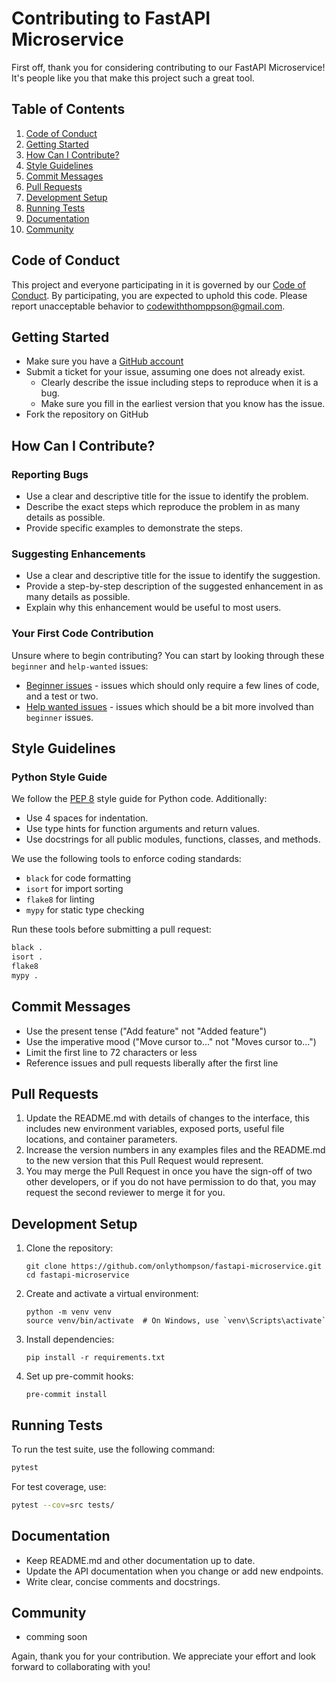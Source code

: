 # Contributing to FastAPI Microservice

First off, thank you for considering contributing to our FastAPI Microservice! It's people like you that make this project such a great tool.

## Table of Contents

1. [Code of Conduct](#code-of-conduct)
2. [Getting Started](#getting-started)
3. [How Can I Contribute?](#how-can-i-contribute)
4. [Style Guidelines](#style-guidelines)
5. [Commit Messages](#commit-messages)
6. [Pull Requests](#pull-requests)
7. [Development Setup](#development-setup)
8. [Running Tests](#running-tests)
9. [Documentation](#documentation)
10. [Community](#community)

## Code of Conduct

This project and everyone participating in it is governed by our [Code of Conduct](CODE_OF_CONDUCT.md). By participating, you are expected to uphold this code. Please report unacceptable behavior to codewiththomppson@gmail.com.

## Getting Started

- Make sure you have a [GitHub account](https://github.com/signup/free)
- Submit a ticket for your issue, assuming one does not already exist.
  - Clearly describe the issue including steps to reproduce when it is a bug.
  - Make sure you fill in the earliest version that you know has the issue.
- Fork the repository on GitHub

## How Can I Contribute?

### Reporting Bugs

- Use a clear and descriptive title for the issue to identify the problem.
- Describe the exact steps which reproduce the problem in as many details as possible.
- Provide specific examples to demonstrate the steps.

### Suggesting Enhancements

- Use a clear and descriptive title for the issue to identify the suggestion.
- Provide a step-by-step description of the suggested enhancement in as many details as possible.
- Explain why this enhancement would be useful to most users.

### Your First Code Contribution

Unsure where to begin contributing? You can start by looking through these `beginner` and `help-wanted` issues:

- [Beginner issues](https://github.com/onlythompson/fastapi-microservice/labels/beginner) - issues which should only require a few lines of code, and a test or two.
- [Help wanted issues](https://github.com/onlythompson/fastapi-microservice/labels/help%20wanted) - issues which should be a bit more involved than `beginner` issues.

## Style Guidelines

### Python Style Guide

We follow the [PEP 8](https://www.python.org/dev/peps/pep-0008/) style guide for Python code. Additionally:

- Use 4 spaces for indentation.
- Use type hints for function arguments and return values.
- Use docstrings for all public modules, functions, classes, and methods.

We use the following tools to enforce coding standards:

- `black` for code formatting
- `isort` for import sorting
- `flake8` for linting
- `mypy` for static type checking

Run these tools before submitting a pull request:

```bash
black .
isort .
flake8
mypy .
```

## Commit Messages

- Use the present tense ("Add feature" not "Added feature")
- Use the imperative mood ("Move cursor to..." not "Moves cursor to...")
- Limit the first line to 72 characters or less
- Reference issues and pull requests liberally after the first line

## Pull Requests

1. Update the README.md with details of changes to the interface, this includes new environment variables, exposed ports, useful file locations, and container parameters.
2. Increase the version numbers in any examples files and the README.md to the new version that this Pull Request would represent.
3. You may merge the Pull Request in once you have the sign-off of two other developers, or if you do not have permission to do that, you may request the second reviewer to merge it for you.

## Development Setup

1. Clone the repository:
   ```
   git clone https://github.com/onlythompson/fastapi-microservice.git
   cd fastapi-microservice
   ```

2. Create and activate a virtual environment:
   ```
   python -m venv venv
   source venv/bin/activate  # On Windows, use `venv\Scripts\activate`
   ```

3. Install dependencies:
   ```
   pip install -r requirements.txt
   ```

4. Set up pre-commit hooks:
   ```
   pre-commit install
   ```

## Running Tests

To run the test suite, use the following command:

```bash
pytest
```

For test coverage, use:

```bash
pytest --cov=src tests/
```

## Documentation

- Keep README.md and other documentation up to date.
- Update the API documentation when you change or add new endpoints.
- Write clear, concise comments and docstrings.

## Community

- comming soon

Again, thank you for your contribution. We appreciate your effort and look forward to collaborating with you!
